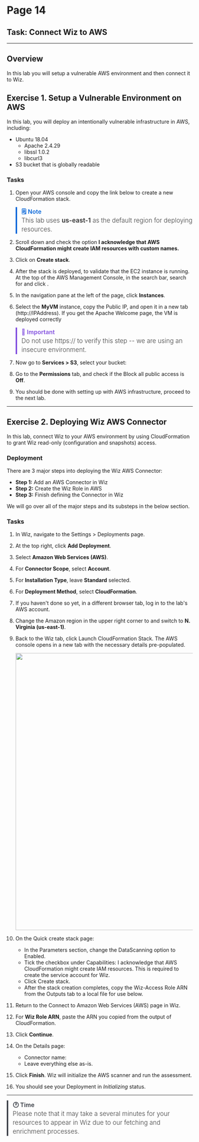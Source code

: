 # Page 14

## Task: Connect Wiz to AWS

---

## Overview

In this lab you will setup a vulnerable AWS environment and then connect it to Wiz.

<inject key="keyname" value="-Dashboard" cloudname="Microsoft Azure" enableCopy="true" enableClickToPaste="false" defaultValue="old-user-123" />

## Exercise 1. Setup a Vulnerable Environment on AWS

In this lab, you will deploy an intentionally vulnerable infrastructure in AWS, including:

- Ubuntu 18.04
  - Apache 2.4.29
  - libssl 1.0.2
  - libcurl3
- S3 bucket that is globally readable

### Tasks

1. Open your AWS console and copy the link below to create a new CloudFormation stack.

    <aside class="note">This lab uses <b>us-east-1</b> as the default region for deploying resources.</aside>

    <inject value="https://us-east-1.console.aws.amazon.com/cloudformation/home?region=us-east-1#/stacks/quickcreate?stackName=" key="ODLUser" value="&templateURL=https://wizlabs-cl.s3.amazonaws.com/labs/wte/module3/vuln-vm.json" enableCopy="true" />

1. Scroll down and check the option **I acknowledge that AWS CloudFormation might create IAM resources with custom names.**

1. Click on **Create stack**.

1. After the stack is deployed, to validate that the EC2 instance is running. At the top of the AWS Management Console, in the search bar, search for and click <inject value="EC2" enableCopy="true" />.

1. In the navigation pane at the left of the page, click **Instances**.

1. Select the **MyVM** instance, copy the Public IP, and open it in a new tab (http://IPAddress). If you get the Apache Welcome page, the VM is deployed correctly

    <aside class="important">Do not use https:// to verify this step -- we are using an insecure environment.</aside>

1. Now go to **Services > S3**, select your bucket: <inject value="my-public-bucket-ACCOUNT_NUMBER-REGION" enableCopy="false" />

1. Go to the **Permissions** tab, and check if the Block all public access is **Off**.

1. You should be done with setting up with AWS infrastructure, proceed to the next lab.

---

## Exercise 2. Deploying Wiz AWS Connector

In this lab, connect Wiz to your AWS environment by using CloudFormation to grant Wiz read-only (configuration and snapshots) access. 

### Deployment

There are 3 major steps into deploying the Wiz AWS Connector:

- **Step 1:** Add an AWS Connector in Wiz
- **Step 2:** Create the Wiz Role in AWS
- **Step 3:** Finish defining the Connector in Wiz

We will go over all of the major steps and its substeps in the below section.

### Tasks

1. In Wiz, navigate to the Settings > Deployments page.

1. At the top right, click **Add Deployment**.

1. Select **Amazon Web Services (AWS)**.

1. For **Connector Scope**, select **Account**.

1. For **Installation Type**, leave **Standard** selected.

1. For **Deployment Method**, select **CloudFormation**.

1. If you haven't done so yet, in a different browser tab, log in to the lab's AWS account.

1. Change the Amazon region in the upper right corner to and switch to **N. Virginia (us-east-1)**.

1. Back to the Wiz tab, click Launch CloudFormation Stack. The AWS console opens in a new tab with the necessary details pre-populated.

    <p align="left">
    <img style="width:750px" img src="images/awsconn.png"/>
      </p>

1. On the Quick create stack page:

    - In the Parameters section, change the DataScanning option to Enabled.
    - Tick the checkbox under Capabilities: I acknowledge that AWS CloudFormation might create IAM resources. This is required to create the service account for Wiz.
    - Click Create stack.
    - After the stack creation completes, copy the Wiz-Access Role ARN from the Outputs tab to a local file for use below. 

1. Return to the Connect to Amazon Web Services (AWS) page in Wiz.

1. For **Wiz Role ARN**, paste the ARN you copied from the output of CloudFormation.

1. Click **Continue**.

1. On the Details page:
    - Connector name: <inject key="ODLUser" value="-aws-connector" enableCopy="false" />
    - Leave everything else as-is.

1. Click **Finish**. Wiz will initialize the AWS scanner and run the assessment.

1. You should see your Deployment in _Initializing_ status.

---

<aside class="time">Please note that it may take a several minutes for your resources to appear in Wiz due to our fetching and enrichment processes.</aside>

<style>

@import url('https://fonts.googleapis.com/css2?family=DM+Sans:ital,opsz,wght@0,9..40,100..1000;1,9..40,100..1000&display=swap');

aside {
   border-left: 4px solid #509128;
   padding-left: 12px;
   font-weight: 300;
   color: #434343;
   text-indent: -2px;
   align-items: center;
   margin-top: 6px;
   margin-bottom: 12px;
   line-height: 22px;
   font-size: 16px;
   letter-spacing: 0px;
}
aside::before {
   content: "💡 Tip";
   font-style: normal;
   margin-left: 2px;
   color: #509128;
   font-weight: 600;
   font-size: 14px;
   display: block;
}
aside.tip{
   border-color: #1f883d;
}
aside.tip::before{
   content: "💁‍♂ Tip";
   color: #1f883d;
}
aside.warning{
   border-color: #9a6701;
}
aside.warning::before{
   content: "⚠️ Warning";
   color: #9a6701;
}
aside.note{
   border-color: #0c69da;
}
aside.note::before{
   content: "🗒 Note";
   color: #0c69da;
}
aside.important{
   border-color: #8250df;
}
aside.important::before{
   content: "💬 Important";
   color: #8250df;
}
aside.time{
    border-color: #3C4048;
}
aside.time::before{
    content: "🕐 Time";
    color: #3C4048;
}
#guide-page,
#guide-page-,
#guideView{
    font-family: "DM Sans", sans-serif;
    font-optical-sizing: auto;
    font-weight: 300;
    font-style: normal;
    max-width: 1200px;
    color: #3C4048;
    margin: 12px 24px;
    letter-spacing: 0.1px;
}
#guide-page .variable-binding span.copydetails a:before,
#guide-page- .variable-binding span.copydetails a:before,
#guideView .variable-binding span.copydetails a:before{
    color: #0254EC;
    display: inline-block;
    vertical-align: text-bottom;
    height: 19px;
    line-height: 19px;
}
.appfooter{
    max-height:48px;
    display: none;
}
#guide-page a,
#guide-page- a,
#guideView a{
    color: #003AA4;
    background-color: transparent;
    cursor: pointer;
    outline: none;
    text-decoration: none;
    text-underline-offset: 4px;
    text-decoration-thickness: 1px;
}
#guide-page a:hover,
#guide-page- a:hover,
#guideView a:hover{
    text-decoration: underline;
    text-underline-offset: 4px;
    text-decoration-thickness: 1px;
}
#guide-page a:focus,
#guide-page- a:focus,
#guideView a:focus{
    outline: none;
    opacity: 0.9;
}
#guide-page u,
#guide-page- u,
#guideView u{
    text-underline-offset: 4px;
    text-decoration-thickness: 1px;
}
#guide-page strong,
#guide-page- strong,
#guideView strong{
    font-weight: 500;
}
#guide-page img,
#guide-page- img,
#guideView img{
    margin-bottom: 24px;
    width: 100%;
    max-width: 550px;
    border: 1px solid #7E7E7E;
    border-radius: 4px;
}
#guide-page code,
#guide-page- code,
#guideView code{
    color: #0254EC;
    background-color: #E8F0FF;
}
#guide-page pre code,
#guide-page- pre code,
#guideView pre code{
    color: #F9FCFF;
    background: none;
    display: block;
}
#guide-page .copydetails span,
#guide-page- .copydetails span,
#guideView .copydetails span{
    color: #0254EC;
    background-color: #E8F0FF;
    display: inline-block;
}
#guide-page .copydetails[aria-label^="[v"] span,
#guide-page- .copydetails[aria-label^="[v"] span,
#guideView .copydetails[aria-label^="[v"] span{
    color: #d5deef;
    display: block;
    font-size: 14px;
    font-family: monospace;
}
#guide-page .variable-binding pre,
#guide-page- .variable-binding pre,
#guideView .variable-binding pre{
    background: #001142;
    margin-top: -6px;
}
#guide-page a:hover[role="button"],
#guide-page- a:hover[role="button"],
#guideView a:hover[role="button"]{
    text-decoration: none;
}
#guide-page li > p + ol,
#guide-page- li > p + ol,
#guideView li > p + ol{
    margin-top: 3px;
    margin-bottom: 6px;
}
#guide-page p + ol,
#guide-page- p + ol,
#guideView p + ol{
    margin-top: -6px;
}
#guide-page ol > li > p,
#guide-page- ol > li > p,
#guideView ol > li > p{
    line-height: 22px;
}
#guide-page ol,
#guide-page- ol,
#guideView ol{
    line-height: 32px;
}
#guide-page ul,
#guide-page- ul,
#guideView ul{
    margin-bottom: 10px;
}
aside {
    font-size: 17px;
    line-height: 24px;
}
#guide-page,
#guide-page-,
#guideView{
    font-size: 18px;
}
aside::before {
    font-size: 16px;
}
#guide-page h1,
#guide-page- h1,
#guideView h1{
    font-size: 34px;
    margin-bottom: 18px;
}
#guide-page h2,
#guide-page- h2,
#guideView h2{
    font-size: 26px;
    margin-bottom: 14px;
}
#guide-page h3,
#guide-page- h3,
#guideView h3{
    font-size: 22px;
    margin-bottom: 12px;
}
#guide-page h4,
#guide-page- h4,
#guideView h4{
    font-size: 20px;
    margin-bottom: 12px;
}
.variable-binding span.copydetails span{
    font-size: 18px;
}
details > summary{
    font-weight: 700;
    font-size: 110%;
    color: #0254EC;
    padding: 24px 0px 24px 0px;
}
teams-button[aria-label="change vm 100% selected"] {
display: none;
}

</style>
